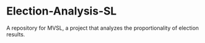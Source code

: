 # Election-Analysis-SL
A repository for MVSL, a project that analyzes the proportionality of election results.
